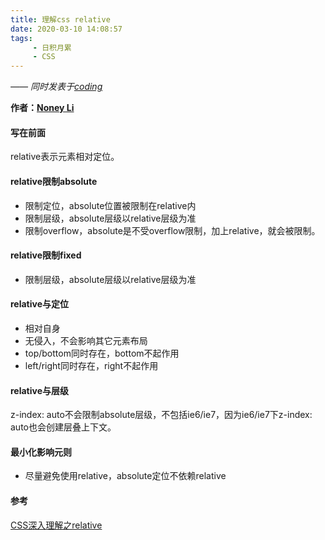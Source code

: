 ```yaml
---
title: 理解css relative
date: 2020-03-10 14:08:57
tags:
     - 日积月累
     - CSS
---
```


[Noney Li]: https://github.com/noney/ "noneyli"

*—— 同时发表于[coding](http://noney.coding.me/)*

__作者：[Noney Li]__

#### 写在前面

relative表示元素相对定位。

#### relative限制absolute

- 限制定位，absolute位置被限制在relative内
- 限制层级，absolute层级以relative层级为准
- 限制overflow，absolute是不受overflow限制，加上relative，就会被限制。

#### relative限制fixed

- 限制层级，absolute层级以relative层级为准

<!-- more -->

#### relative与定位

- 相对自身
- 无侵入，不会影响其它元素布局
- top/bottom同时存在，bottom不起作用
- left/right同时存在，right不起作用

#### relative与层级

z-index: auto不会限制absolute层级，不包括ie6/ie7，因为ie6/ie7下z-index: auto也会创建层叠上下文。

#### 最小化影响元则

- 尽量避免使用relative，absolute定位不依赖relative

#### 参考

[CSS深入理解之relative](https://www.imooc.com/learn/565)

